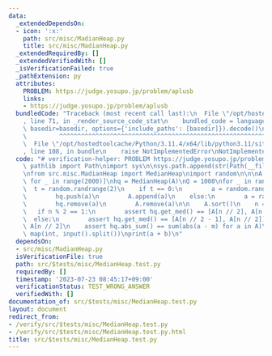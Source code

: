 ```yaml
---
data:
  _extendedDependsOn:
  - icon: ':x:'
    path: src/misc/MadianHeap.py
    title: src/misc/MadianHeap.py
  _extendedRequiredBy: []
  _extendedVerifiedWith: []
  _isVerificationFailed: true
  _pathExtension: py
  attributes:
    PROBLEM: https://judge.yosupo.jp/problem/aplusb
    links:
    - https://judge.yosupo.jp/problem/aplusb
  bundledCode: "Traceback (most recent call last):\n  File \"/opt/hostedtoolcache/Python/3.11.4/x64/lib/python3.11/site-packages/onlinejudge_verify/documentation/build.py\"\
    , line 71, in _render_source_code_stat\n    bundled_code = language.bundle(stat.path,\
    \ basedir=basedir, options={'include_paths': [basedir]}).decode()\n          \
    \         ^^^^^^^^^^^^^^^^^^^^^^^^^^^^^^^^^^^^^^^^^^^^^^^^^^^^^^^^^^^^^^^^^^^^^^^^^^^^^^^^^\n\
    \  File \"/opt/hostedtoolcache/Python/3.11.4/x64/lib/python3.11/site-packages/onlinejudge_verify/languages/python.py\"\
    , line 108, in bundle\n    raise NotImplementedError\nNotImplementedError\n"
  code: "# verification-helper: PROBLEM https://judge.yosupo.jp/problem/aplusb\nfrom\
    \ pathlib import Path\nimport sys\n\nsys.path.append(str(Path(__file__).resolve().parent.parent.parent.parent))\n\
    \nfrom src.misc.MadianHeap import MedianHeap\nimport random\n\n\nA = [random.randrange(10**9)\
    \ for _ in range(2000)]\nhq = MedianHeap(A)\nQ = 1000\nfor _ in range(Q):\n  \
    \  t = random.randrange(2)\n    if t == 0:\n        a = random.randrange(10**9)\n\
    \        hq.push(a)\n        A.append(a)\n    else:\n        a = random.choice(A)\n\
    \        hq.remove(a)\n        A.remove(a)\n\n    A.sort()\n    n = len(A)\n \
    \   if n % 2 == 1:\n        assert hq.get_med() == [A[n // 2], A[n // 2]]\n  \
    \  else:\n        assert hq.get_med() == [A[n // 2 - 1], A[n // 2]]\n\n    m =\
    \ A[n // 2]\n    assert hq.abs_sum() == sum(abs(a - m) for a in A)\n\n\na, b =\
    \ map(int, input().split())\nprint(a + b)\n"
  dependsOn:
  - src/misc/MadianHeap.py
  isVerificationFile: true
  path: src/$tests/misc/MedianHeap.test.py
  requiredBy: []
  timestamp: '2023-07-23 08:45:17+09:00'
  verificationStatus: TEST_WRONG_ANSWER
  verifiedWith: []
documentation_of: src/$tests/misc/MedianHeap.test.py
layout: document
redirect_from:
- /verify/src/$tests/misc/MedianHeap.test.py
- /verify/src/$tests/misc/MedianHeap.test.py.html
title: src/$tests/misc/MedianHeap.test.py
---
```

